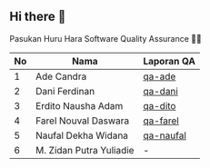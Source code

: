 ## Hi there 👋

Pasukan Huru Hara Software Quality Assurance 🐱‍👤

| No | Nama                    |   Laporan QA  |
|----|-------------------------|---------------|
|  1 | Ade Candra              | [qa-ade](https://software-qualty.github.io/AdeCandra)|
|  2 | Dani Ferdinan           | [qa-dani](https://software-qualty.github.io/DaniFerdinan)|
|  3 | Erdito Nausha Adam      | [qa-dito](https://software-qualty.github.io/erditona)|
|  4 | Farel Nouval Daswara    | [qa-farel](https://github.com/software-qualty.github.io/FarelNouval)|
|  5 | Naufal Dekha Widana     | [qa-naufal](https://github.com/software-qualty.github.io/Naufal-Dekha)|
|  6 | M. Zidan Putra Yuliadie |       -        |


